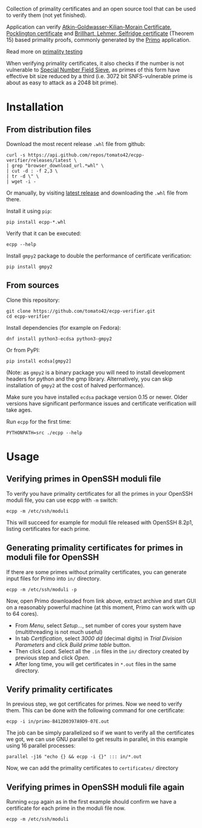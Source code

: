 Collection of primality certificates and an open source tool
that can be used to verify them (not yet finished).

Application can verify [Atkin-Goldwasser-Kilian-Morain Certificate](http://mathworld.wolfram.com/Atkin-Goldwasser-Kilian-MorainCertificate.html),
[Pocklington certificate](http://mathworld.wolfram.com/PocklingtonsTheorem.html)
and
[Brillhart, Lehmer, Selfridge certificate](http://www.ams.org/mcom/1975-29-130/S0025-5718-1975-0384673-1/S0025-5718-1975-0384673-1.pdf) (Theorem 15) based
primality proofs, commonly generated by the [Primo](http://www.ellipsa.eu/public/primo/primo.html)
application.

Read more on [primality testing](http://cr.yp.to/primetests.html)

When verifying primality certificates, it also checks if the number is not
vulnerable to
[Special Number Field Sieve](https://en.wikipedia.org/wiki/Special_number_field_sieve),
as primes of this form have effective bit size reduced by a third
(i.e. 3072 bit SNFS-vulnerable prime is about as easy to attack as a 2048 bit
prime).

# Installation

## From distribution files

Download the most recent release `.whl` file from github:

    curl -s https://api.github.com/repos/tomato42/ecpp-verifier/releases/latest \
    | grep "browser_download_url.*whl" \
    | cut -d : -f 2,3 \
    | tr -d \" \
    | wget -i -

Or manually, by visiting
[latest release](https://github.com/tomato42/ecpp-verifier/releases/latest)
and downloading the `.whl` file from there.

Install it using `pip`:

    pip install ecpp-*.whl

Verify that it can be executed:

    ecpp --help

Install `gmpy2` package to double the performance of certificate verification:

    pip install gmpy2

## From sources

Clone this repository:

    git clone https://github.com/tomato42/ecpp-verifier.git
    cd ecpp-verifier

Install dependencies (for example on Fedora):

    dnf install python3-ecdsa python3-gmpy2

Or from PyPI:

    pip install ecdsa[gmpy2]

(Note: as `gmpy2` is a binary package you will need to install development
headers for python and the gmp library. Alternatively, you can skip
installation of `gmpy2` at the cost of halved performance).

Make sure you have installed `ecdsa` package version 0.15 or newer. Older
versions have significant performance issues and certificate verification
will take ages.

Run `ecpp` for the first time:

    PYTHONPATH=src ./ecpp --help

# Usage

## Verifying primes in OpenSSH moduli file

To verify you have primality certificates for all the primes in your OpenSSH
moduli file, you can use ecpp with `-m` switch:

    ecpp -m /etc/ssh/moduli

This will succeed for example for moduli file released with OpenSSH 8.2p1,
listing certificates for each prime.

## Generating primality certificates for primes in moduli file for OpenSSH

If there are some primes without primality certificates, you can generate
input files for Primo into `in/` directory.

    ecpp -m /etc/ssh/moduli -p

Now, open Primo downloaded from link above, extract archive and start GUI on
a reasonably powerful machine (at this moment, Primo can work with up to
64 cores).

 * From *Menu*, select *Setup...*, set number of cores your system have
   (multithreading is not much useful)
 * In tab *Certification*, select *3000 dd* (decimal digits) in *Trial
   Division Parameters* and click *Build prime table* button.
 * Then click *Load*. Select all the `.in` files in
   the `in/` directory created by previous step and click *Open*.
 * After long time, you will get certificates in `*.out` files in the same
   directory.

## Verify primality certificates

In previous step, we got certificates for primes. Now we need to verify them.
This can be done with the following command for one certificate:

    ecpp -i in/primo-B412D0397A9D9-07E.out

The job can be simply parallelized so if we want to verify all
the certificates we got, we can use GNU parallel to get results in parallel,
in this example using 16 parallel processes:

    parallel -j16 "echo {} && ecpp -i {}" ::: in/*.out

Now, we can add the primality certificates to `certificates/` directory

## Verifying primes in OpenSSH moduli file again

Running `ecpp` again as in the first example should confirm we have
a certificate for each prime in the moduli file now.

    ecpp -m /etc/ssh/moduli
